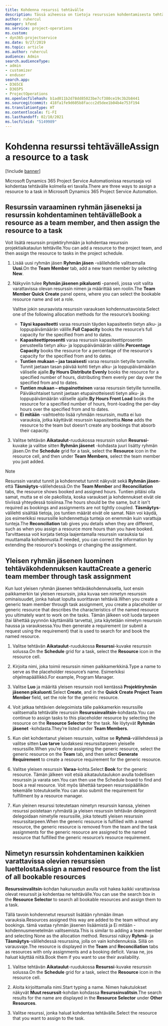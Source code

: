 ```yaml
---
title: Kohdenna resurssi tehtävälle
description: Tässä aiheessa on tietoja resurssien kohdentamisesta tehtäville.
author: ruhercul
manager: kfend
ms.service: project-operations
ms.custom:
- dyn365-projectservice
ms.date: 9/27/2019
ms.topic: article
ms.author: ruhercul
audience: Admin
search.audienceType:
- admin
- customizer
- enduser
search.app:
- D365CE
- D365PS
- ProjectOperations
ms.openlocfilehash: b1ad011b2d78dd85023be7cf380ce19c3b2b8441
ms.sourcegitcommit: 418fa1fe9d605b8faccc2d5dee1b04b4e753f194
ms.translationtype: HT
ms.contentlocale: fi-FI
ms.lasthandoff: 02/10/2021
ms.locfileid: "5149989"
---
```

# <a name="assign-a-resource-to-a-task"></a><span data-ttu-id="1cded-103">Kohdenna resurssi tehtävälle</span><span class="sxs-lookup"><span data-stu-id="1cded-103">Assign a resource to a task</span></span>

[!include [banner](../includes/psa-now-project-operations.md)]

<span data-ttu-id="1cded-104">Microsoft Dynamics 365 Project Service Automationissa resursseja voi kohdentaa tehtävälle kolmella eri tavalla.</span><span class="sxs-lookup"><span data-stu-id="1cded-104">There are three ways to assign a resource to a task in Microsoft Dynamics 365 Project Service Automation.</span></span>

## <a name="book-a-resource-as-a-team-member-and-then-assign-the-resource-to-a-task"></a><span data-ttu-id="1cded-105">Resurssin varaaminen ryhmän jäseneksi ja resurssin kohdentaminen tehtävälle</span><span class="sxs-lookup"><span data-stu-id="1cded-105">Book a resource as a team member, and then assign the resource to a task</span></span>

<span data-ttu-id="1cded-106">Voit lisätä resurssin projektiryhmään ja kohdentaa resurssin projektiaikataulun tehtäville.</span><span class="sxs-lookup"><span data-stu-id="1cded-106">You can add a resource to the project team, and then assign the resource to tasks in the project schedule.</span></span>

1. <span data-ttu-id="1cded-107">Lisää uusi ryhmän jäsen **Ryhmän jäsen** -välilehdelle valitsemalla **Uusi**.</span><span class="sxs-lookup"><span data-stu-id="1cded-107">On the **Team Member** tab, add a new team member by selecting **New**.</span></span> 

2. <span data-ttu-id="1cded-108">Näkyviin tulee **Ryhmän jäsenen pikaluonti** -paneeli, jossa voit valita varattavissa olevan resurssin nimen ja määrittää sen roolin.</span><span class="sxs-lookup"><span data-stu-id="1cded-108">The **Team Member Quick Create** panel opens, where you can select the bookable resource name and set a role.</span></span> 

    <span data-ttu-id="1cded-109">Valitse jokin seuraavista resurssin varauksen kohdennustavoista:</span><span class="sxs-lookup"><span data-stu-id="1cded-109">Select one of the following allocation methods for the resource’s booking:</span></span>

    - <span data-ttu-id="1cded-110">**Täysi kapasiteetti** varaa resurssin täyden kapasiteetin tietyn alku- ja loppupäivämäärän välille.</span><span class="sxs-lookup"><span data-stu-id="1cded-110">**Full Capacity** books the resource’s full capacity for the specified from and to dates.</span></span>
    - <span data-ttu-id="1cded-111">**Kapasiteettiprosentti** varaa resurssin kapasiteettiprosentin perusteella tietyn alku- ja loppupäivämäärän välille.</span><span class="sxs-lookup"><span data-stu-id="1cded-111">**Percentage Capacity** books the resource for a percentage of the resource's capacity for the specified from and to dates.</span></span>
    - <span data-ttu-id="1cded-112">**Tuntien mukaan – jaa tasaisesti** varaa resurssin tietyille tunneille. Tunnit jaetaan tasan päivää kohti tietyn alku- ja loppupäivämäärän väliselle ajalle.</span><span class="sxs-lookup"><span data-stu-id="1cded-112">**By Hours Distribute Evenly** books the resource for a specified number of hours, distributing them evenly per day over the specified from and to dates.</span></span>
    - <span data-ttu-id="1cded-113">**Tuntien mukaan – etupainotteinen** varaa resurssin tietyille tunneille. Päiväkohtaiset tunnit jaetaan etupainotteisesti tietyn alku- ja loppupäivämäärän väliselle ajalle.</span><span class="sxs-lookup"><span data-stu-id="1cded-113">**By Hours Front Load** books the resource for a specified number of hours, front-loading the per-day hours over the specified from and to dates.</span></span>
    - <span data-ttu-id="1cded-114">**Ei mitään** -vaihtoehto lisää ryhmään resurssin, mutta ei luo varauksia, jotka käyttävät resurssin kapasiteettia.</span><span class="sxs-lookup"><span data-stu-id="1cded-114">**None** adds the resource to the team but doesn’t create any bookings that absorb their capacity.</span></span>

3. <span data-ttu-id="1cded-115">Valitse tehtävän **Aikataulut**-ruudukossa resurssin solun **Resurssi**-kuvake ja valitse sitten **Ryhmän jäsenet** -kohdasta juuri lisätty ryhmän jäsen.</span><span class="sxs-lookup"><span data-stu-id="1cded-115">On the **Schedule** grid for a task, select the **Resource** icon in the resource cell, and then under **Team Members**, select the team member you just added.</span></span> 

> [!NOTE]
> <span data-ttu-id="1cded-116">Resurssin varatut tunnit ja kohdennetut tunnit näkyvät sekä **Ryhmän jäsen**- että **Täsmäytys**-välilehdessä.</span><span class="sxs-lookup"><span data-stu-id="1cded-116">On the **Team Member** and **Reconciliation** tabs, the resource shows booked and assigned hours.</span></span> <span data-ttu-id="1cded-117">Tuntien pitäisi olla samat, mutta se ei ole pakollista, koska varaukset ja kohdennukset eivät ole tiiviissä yhteydessä toisiinsa.</span><span class="sxs-lookup"><span data-stu-id="1cded-117">The hours should be the same, but it isn't required as bookings and assignments are not tightly coupled.</span></span> <span data-ttu-id="1cded-118">**Täsmäytys**-välilehti sisältää tietoja, jos tuntien määrät eivät ole samat. Näin voi käydä, jos esimerkiksi resurssille kohdennettuja tunteja on enemmän kuin varattuja tunteja.</span><span class="sxs-lookup"><span data-stu-id="1cded-118">The **Reconciliation** tab gives you details when they are different, such as when you assign a resource more hours than you have booked.</span></span> <span data-ttu-id="1cded-119">Tarvittaessa voit korjata tietoja laajentamalla resurssin varauksia tai muuttamalla kohdennusta.</span><span class="sxs-lookup"><span data-stu-id="1cded-119">If needed, you can correct the information by extending the resource's bookings or changing the assignment.</span></span>

## <a name="create-a-generic-team-member-through-task-assignment"></a><span data-ttu-id="1cded-120">Yleisen ryhmän jäsenen luominen tehtäväkohdennuksen kautta</span><span class="sxs-lookup"><span data-stu-id="1cded-120">Create a generic team member through task assignment</span></span>

<span data-ttu-id="1cded-121">Kun luot yleisen ryhmän jäsenen tehtäväkohdennuksella, luot ensin paikkamerkin tai yleisen resurssin, joka kuvaa sen nimetyn resurssin ominaisuudet, jonka haluat lopulta suorittavan tehtäviä.</span><span class="sxs-lookup"><span data-stu-id="1cded-121">When you create a generic team member through task assignment, you create a placeholder or generic resource that describes the characteristics of the named resource you ultimately want to work on the tasks.</span></span> <span data-ttu-id="1cded-122">Tämän jälkeen voit luoda tarpeen (tai lähettää pyynnön käyttämällä tarvetta), jota käytetään nimetyn resurssin haussa ja varauksessa.</span><span class="sxs-lookup"><span data-stu-id="1cded-122">You then generate a requirement (or submit a request using the requirement) that is used to search for and book the named resource.</span></span>

1. <span data-ttu-id="1cded-123">Valitse tehtävän **Aikataulut**-ruudukossa **Resurssi**-kuvake resurssin solussa.</span><span class="sxs-lookup"><span data-stu-id="1cded-123">On the **Schedule** grid for a task, select the **Resource** icon in the resource cell.</span></span>

2. <span data-ttu-id="1cded-124">Kirjoita nimi, joka toimii resurssin nimen paikkamerkkinä.</span><span class="sxs-lookup"><span data-stu-id="1cded-124">Type a name to serve as the placeholder resource’s name.</span></span> <span data-ttu-id="1cded-125">Esimerkiksi ohjelmapäällikkö.</span><span class="sxs-lookup"><span data-stu-id="1cded-125">For example, Program Manager.</span></span>

3. <span data-ttu-id="1cded-126">Valitse **Luo** ja määritä yleisen resurssin rooli kentässä **Projektiryhmän jäsenen pikaluonti**.</span><span class="sxs-lookup"><span data-stu-id="1cded-126">Select **Create**, and in the **Quick Create Project Team Member** field, set the role for the generic resource.</span></span>

4. <span data-ttu-id="1cded-127">Voit jatkaa tehtävien delegoimista tälle paikkamerkin resurssille valitsemalla tehtävälle resurssin **Resurssinvalitsin**-kohdasta.</span><span class="sxs-lookup"><span data-stu-id="1cded-127">You can continue to assign tasks to this placeholder resource by selecting the resource on the **Resource Selector** for the task.</span></span> <span data-ttu-id="1cded-128">Ne löytyvät **Ryhmän jäsenet** -kohdasta.</span><span class="sxs-lookup"><span data-stu-id="1cded-128">They’re listed under **Team Members**.</span></span>

5. <span data-ttu-id="1cded-129">Kun olet kohdentanut yleisen resurssin, valitse se **Ryhmä**-välilehdessä ja valitse sitten **Luo tarve** luodaksesi resurssitarpeen yleiselle resurssille.</span><span class="sxs-lookup"><span data-stu-id="1cded-129">When you’re done assigning the generic resource, select the generic resource on the **Team** tab, and then select **Generate Requirement** to create a resource requirement for the generic resource.</span></span>

6. <span data-ttu-id="1cded-130">Valitse yleisen resurssin **Varaa**-kohta.</span><span class="sxs-lookup"><span data-stu-id="1cded-130">Select **Book** for the generic resource.</span></span> <span data-ttu-id="1cded-131">Tämän jälkeen voit etsiä aikataulutaulukon avulla todellisen resurssin ja varata sen.</span><span class="sxs-lookup"><span data-stu-id="1cded-131">You can then use the Schedule board to find and book a real resource.</span></span> <span data-ttu-id="1cded-132">Voit myös lähettää tarpeen resurssipäällikön tekemälle toteutukselle.</span><span class="sxs-lookup"><span data-stu-id="1cded-132">You can also submit the requirement for fulfillment by a resource manager.</span></span>

7. <span data-ttu-id="1cded-133">Kun yleinen resurssi toteutetaan nimetyn resurssin kanssa, yleinen resurssi poistetaan ryhmästä ja yleisen resurssin tehtävän delegoinnit delegoidaan nimetylle resurssille, joka toteutti yleisen resurssin resurssitarpeen.</span><span class="sxs-lookup"><span data-stu-id="1cded-133">When the generic resource is fulfilled with a named resource, the generic resource is removed from the team and the task assignments for the generic resource are assigned to the named resource that fulfilled the generic resource’s resource requirement.</span></span>

## <a name="assign-a-named-resource-from-the-list-of-all-bookable-resources"></a><span data-ttu-id="1cded-134">Nimetyn resurssin kohdentaminen kaikkien varattavissa olevien resurssien luettelosta</span><span class="sxs-lookup"><span data-stu-id="1cded-134">Assign a named resource from the list of all bookable resources</span></span>

<span data-ttu-id="1cded-135">**Resurssinvalitsin**-kohdan hakuruudun avulla voit hakea kaikki varattavissa olevat resurssit ja kohdentaa ne tehtävälle.</span><span class="sxs-lookup"><span data-stu-id="1cded-135">You can use the search box in the **Resource Selector** to search all bookable resources and assign them to a task.</span></span>

<span data-ttu-id="1cded-136">Tällä tavoin kohdennetut resurssit lisätään ryhmään ilman varauksia.</span><span class="sxs-lookup"><span data-stu-id="1cded-136">Resources assigned this way are added to the team without any bookings.</span></span> <span data-ttu-id="1cded-137">tämä vastaa ryhmän jäsenen lisäämistä ja Ei mitään -kohdennusmenetelmän valitsemista.</span><span class="sxs-lookup"><span data-stu-id="1cded-137">This is similar to adding a team member and selecting None as the allocation method.</span></span> <span data-ttu-id="1cded-138">Resurssi näkyy **Ryhmä**- ja **Täsmäytys**-välilehdessä resurssina, jolla on vain kohdennuksia. Sillä on varausvaje.</span><span class="sxs-lookup"><span data-stu-id="1cded-138">The resource is displayed in the **Team** and **Reconciliation** tabs as resources with only assignments and a booking deficit.</span></span> <span data-ttu-id="1cded-139">Varaa ne, jos haluat käyttää niitä.</span><span class="sxs-lookup"><span data-stu-id="1cded-139">Book them if you want to use their availability.</span></span>

1. <span data-ttu-id="1cded-140">Valitse tehtävän **Aikataulut**-ruudukossa **Resurssi**-kuvake resurssin solussa.</span><span class="sxs-lookup"><span data-stu-id="1cded-140">On the **Schedule** grid for a task, select the **Resource** icon in the resource cell.</span></span>

2. <span data-ttu-id="1cded-141">Aloita kirjoittamalla nimi.</span><span class="sxs-lookup"><span data-stu-id="1cded-141">Start typing a name.</span></span> <span data-ttu-id="1cded-142">Nimen hakutulokset näkyvät **Muut resurssit**-kohdan kohdassa **Resurssinvalitsin**.</span><span class="sxs-lookup"><span data-stu-id="1cded-142">The search results for the name are displayed in the **Resource Selector** under **Other Resources**.</span></span>

3. <span data-ttu-id="1cded-143">Valitse resurssi, jonka haluat kohdentaa tehtävälle.</span><span class="sxs-lookup"><span data-stu-id="1cded-143">Select the resource that you want to assign to the task.</span></span>

